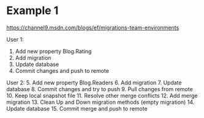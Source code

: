 # Example 1
https://channel9.msdn.com/blogs/ef/migrations-team-environments

User 1:
1. Add new property Blog.Rating
2. Add migration
3. Update database
4. Commit changes and push to remote

User 2:
5. Add new property Blog.Readers
6. Add migration
7. Update database
8. Commit changes and try to push
9. Pull changes from remote
10. Keep local snapshot file
11. Resolve other merge conflicts
12. Add merge migration
13. Clean Up and Down migration methods (empty migration)
14. Update database
15. Commit merge and push to remote